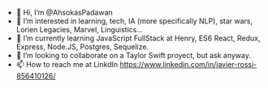 - 👋 Hi, I’m @AhsokasPadawan
- 👀 I’m interested in learning, tech, IA (more specifically NLP), star wars, Lorien Legacies, Marvel, Linguistics...
- 🌱 I’m currently learning JavaScript FullStack at Henry, ES6 React, Redux, Express, Node.JS, Postgres, Sequelize. 
- 💞️ I’m looking to collaborate on a Taylor Swift proyect, but ask anyway.
- 📫 How to reach me at LinkdIn https://www.linkedin.com/in/javier-rossi-856410126/

<!---
AhsokasPadawan/AhsokasPadawan is a ✨ special ✨ repository because its `README.md` (this file) appears on your GitHub profile.
You can click the Preview link to take a look at your changes.
--->
